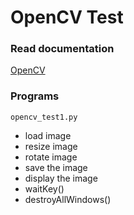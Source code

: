 # OpenCV Test

### Read documentation

<a href="https://docs.opencv.org/4.x/d6/d00/tutorial_py_root.html">OpenCV</a>

### Programs

`opencv_test1.py` 

- load image
- resize image
- rotate image
- save the image
- display the image
- waitKey()
- destroyAllWindows()
